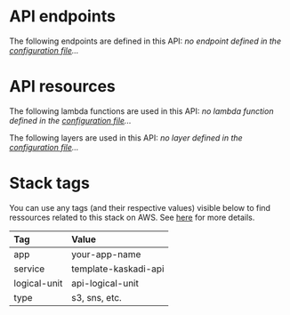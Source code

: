 # API endpoints

The following endpoints are defined in this API:
_no endpoint defined in the [configuration file](./serverless.yml)..._

# API resources

The following lambda functions are used in this API:
_no lambda function defined in the [configuration file](./serverless.yml)..._

The following layers are used in this API:
_no layer defined in the [configuration file](./serverless.yml)..._

# Stack tags

You can use any tags (and their respective values) visible below to find ressources related to this stack on AWS. See [here](https://docs.amazonaws.cn/en_us/AWSCloudFormation/latest/UserGuide/aws-properties-resource-tags.html) for more details.

| Tag          | Value                |
| :----------- | :------------------- |
| app          | your-app-name        |
| service      | template-kaskadi-api |
| logical-unit | api-logical-unit     |
| type         | s3, sns, etc.        |